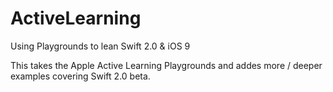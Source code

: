 # ActiveLearning
Using Playgrounds to lean Swift 2.0 &amp; iOS 9


This takes the Apple Active Learning Playgrounds and addes more / deeper examples covering Swift 2.0 beta.
